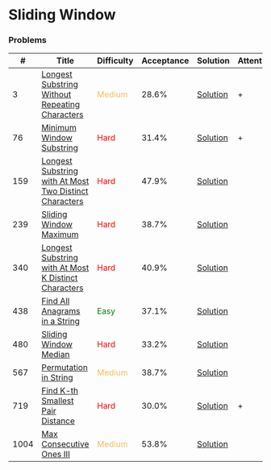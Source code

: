 Sliding Window
===

### Problems
| #   | Title    |   Difficulty | Acceptance |Solution  | Attention |
| --- | --- | --- | --- | --- | --- |
|3 | [Longest Substring Without Repeating Characters](https://leetcode.com/problems/longest-substring-without-repeating-characters/) | <span style="color:#FABC60">Medium</span>| 28.6% |[Solution](../problems/3.md)| + |
|76 | [Minimum Window Substring](https://leetcode.com/problems/minimum-window-substring/) | <span style="color:red">Hard</span>  | 31.4% |[Solution](../problems/76.md)| + |
|159 | [Longest Substring with At Most Two Distinct Characters](https://leetcode.com/problems/longest-substring-with-at-most-two-distinct-characters) | <span style="color:red">Hard</span> | 47.9% |[Solution](../problems/159.md) |
|239 | [Sliding Window Maximum](https://leetcode.com/problems/sliding-window-maximum/) | <span style="color:red">Hard</span>  | 38.7% |[Solution](../problems/239.md)
|340 | [Longest Substring with At Most K Distinct Characters](https://leetcode.com/problems/longest-substring-with-at-most-k-distinct-characters/) | <span style="color:red">Hard</span> | 40.9% |[Solution](problems/340.md) | |
|438  | [Find All Anagrams in a String](https://leetcode.com/problems/find-all-anagrams-in-a-string/)| <span style="color:green">Easy</span> | 37.1% | [Solution](../problems/438.md)| |
|480 | [Sliding Window Median](https://leetcode.com/problems/sliding-window-median/) | <span style="color:red">Hard</span>  | 33.2% |[Solution](../problems/480.md)||
|567 | [Permutation in String](https://leetcode.com/problems/permutation-in-string/) | <span style="color:#FABC60">Medium</span>  | 38.7% |[Solution](../problems/567.md)
|719 | [Find K-th Smallest Pair Distance](https://leetcode.com/problems/find-k-th-smallest-pair-distance/) | <span style="color:red">Hard</span>| 30.0% |[Solution](../problems/719.md) | + | 
|1004 | [Max Consecutive Ones III](https://leetcode.com/problems/max-consecutive-ones-iii/) | <span style="color:#FABC60">Medium</span>  | 53.8% |[Solution](../problems/1004.md)